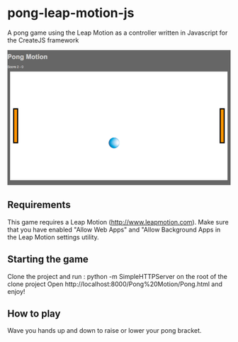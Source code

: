 pong-leap-motion-js
===================

A pong game using the Leap Motion as a controller written in Javascript for the CreateJS framework

![PongMotion](Pong%20Motion/assets/screenshot.png)


Requirements
---------------
This game requires a Leap Motion (http://www.leapmotion.com). Make sure that you have enabled "Allow Web Apps" and "Allow Background Apps
 in the Leap Motion settings utility.
 
Starting the game
---------------
Clone the project and run : python -m SimpleHTTPServer on the root of the clone project
Open http://localhost:8000/Pong%20Motion/Pong.html and enjoy!

How to play
---------------
Wave you hands up and down to raise or lower your pong bracket.



